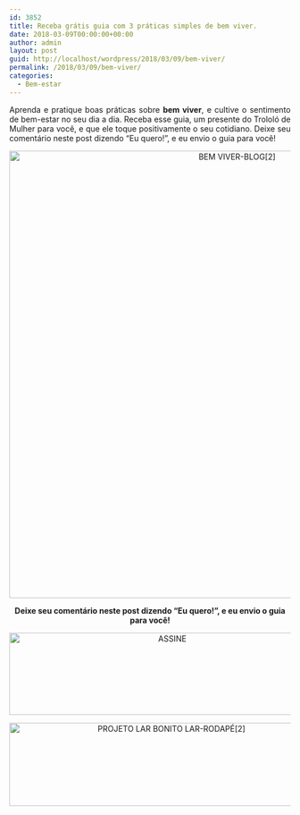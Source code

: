 ```yaml
---
id: 3852
title: Receba grátis guia com 3 práticas simples de bem viver.
date: 2018-03-09T00:00:00+00:00
author: admin
layout: post
guid: http://localhost/wordpress/2018/03/09/bem-viver/
permalink: /2018/03/09/bem-viver/
categories:
  - Bem-estar
---
```

<p align="justify">
  Aprenda e pratique boas práticas sobre <strong>bem viver</strong>, e cultive o sentimento de bem-estar no seu dia a dia. Receba esse guia, um presente do Trololó de Mulher para você, e que ele toque positivamente o seu cotidiano. Deixe seu comentário neste post dizendo “Eu quero!”, e eu envio o guia para você!
</p>

<p align="center">
  <img class="alignnone size-full wp-image-14570" src="http://www.trololodemulher.com.br/blog/wp-content/uploads/2018/03/BEM-VIVER-BLOG2.jpg" alt="BEM VIVER-BLOG[2]" width="800" height="800" />
</p>

<p align="center">
  <strong>Deixe seu comentário neste post dizendo “Eu quero!”, e eu envio o guia para você!</strong>
</p>

<p align="center">
  <a href="http://feedburner.google.com/fb/a/mailverify?uri=blogbichafemea&loc=pt_BR" target="_blank"><img class="alignnone size-full wp-image-14011" src="http://www.trololodemulher.com.br/blog/wp-content/uploads/2017/08/ASSINE.jpg" alt="ASSINE" width="568" height="147" /></a>
</p>

<p align="center">
  <a href="http://www.trololodemulher.com.br/projeto-lar-bonito-lar/"><img class="wp-image-14554 size-full" src="http://www.trololodemulher.com.br/blog/wp-content/uploads/2018/02/PROJETO-LAR-BONITO-LAR-RODAPÉ2.jpg" alt="PROJETO LAR BONITO LAR-RODAPÉ[2]" width="565" height="149" /></a>
</p>

<p align="justify">